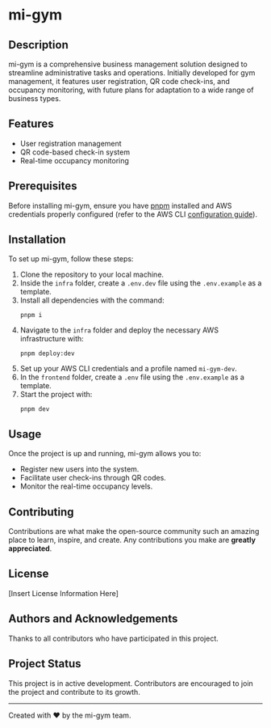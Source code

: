 # mi-gym

## Description

mi-gym is a comprehensive business management solution designed to streamline administrative tasks and operations. Initially developed for gym management, it features user registration, QR code check-ins, and occupancy monitoring, with future plans for adaptation to a wide range of business types.

## Features

- User registration management
- QR code-based check-in system
- Real-time occupancy monitoring

## Prerequisites

Before installing mi-gym, ensure you have [pnpm](https://pnpm.io/installation) installed and AWS credentials properly configured (refer to the AWS CLI [configuration guide](https://docs.aws.amazon.com/cli/latest/userguide/cli-configure-files.html)).

## Installation

To set up mi-gym, follow these steps:

1. Clone the repository to your local machine.
2. Inside the `infra` folder, create a `.env.dev` file using the `.env.example` as a template.
3. Install all dependencies with the command:
   ```
   pnpm i
   ```
4. Navigate to the `infra` folder and deploy the necessary AWS infrastructure with:
   ```
   pnpm deploy:dev
   ```
5. Set up your AWS CLI credentials and a profile named `mi-gym-dev`.
6. In the `frontend` folder, create a `.env` file using the `.env.example` as a template.
7. Start the project with:
   ```
   pnpm dev
   ```

## Usage

Once the project is up and running, mi-gym allows you to:

- Register new users into the system.
- Facilitate user check-ins through QR codes.
- Monitor the real-time occupancy levels.

## Contributing

Contributions are what make the open-source community such an amazing place to learn, inspire, and create. Any contributions you make are **greatly appreciated**.

## License

[Insert License Information Here]

## Authors and Acknowledgements

Thanks to all contributors who have participated in this project.

## Project Status

This project is in active development. Contributors are encouraged to join the project and contribute to its growth.

---

Created with :heart: by the mi-gym team.
